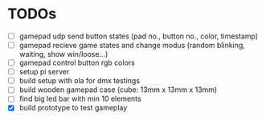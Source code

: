 # TODOs
* [ ] gamepad udp send button states (pad no., button no., color, timestamp)
* [ ] gamepad recieve game states and change modus (random blinking, waiting, show win/loose...)
* [ ] gamepad control button rgb colors
* [ ] setup pi server
* [ ] build setup with ola for dmx testings
* [ ] build wooden gamepad case (cube: 13mm x 13mm x 13mm)
* [ ] find big led bar with min 10 elements
* [x] build prototype to test gameplay
